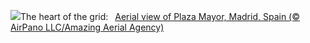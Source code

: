 ![](https://www.bing.com/th?id=OHR.PlazaMayor_EN-US3692727880_UHD.jpg&w=1000)The heart of the grid:&nbsp;&ensp;[Aerial view of Plaza Mayor, Madrid, Spain (© AirPano LLC/Amazing Aerial Agency)](https://www.bing.com/th?id=OHR.PlazaMayor_EN-US3692727880_UHD.jpg)
<br><br/>
